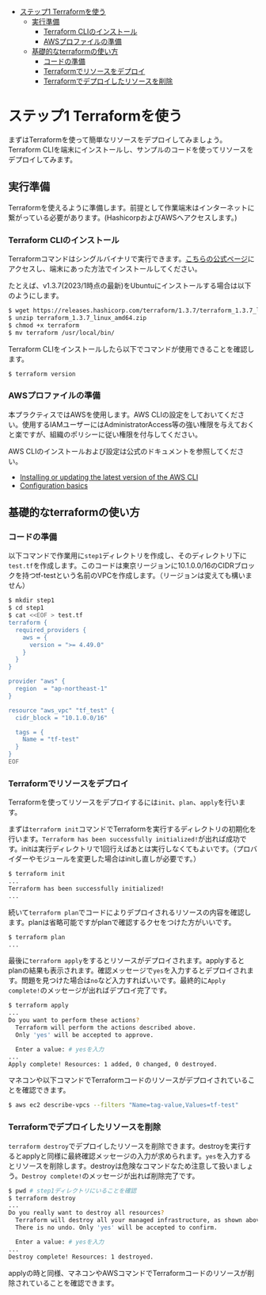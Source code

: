 - [ステップ1 Terraformを使う](#ステップ1-terraformを使う)
  - [実行準備](#実行準備)
    - [Terraform CLIのインストール](#terraform-cliのインストール)
    - [AWSプロファイルの準備](#awsプロファイルの準備)
  - [基礎的なterraformの使い方](#基礎的なterraformの使い方)
    - [コードの準備](#コードの準備)
    - [Terraformでリソースをデプロイ](#terraformでリソースをデプロイ)
    - [Terraformでデプロイしたリソースを削除](#terraformでデプロイしたリソースを削除)

# ステップ1 Terraformを使う

まずはTerraformを使って簡単なリソースをデプロイしてみましょう。Terraform CLIを端末にインストールし、サンプルのコードを使ってリソースをデプロイしてみます。

## 実行準備

Terraformを使えるように準備します。前提として作業端末はインターネットに繋がっている必要があります。(HashicorpおよびAWSへアクセスします。)

### Terraform CLIのインストール

Terraformコマンドはシングルバイナリで実行できます。[こちらの公式ページ](https://developer.hashicorp.com/terraform/downloads)にアクセスし、端末にあった方法でインストールしてください。

たとえば、v1.3.7(2023/1時点の最新)をUbuntuにインストールする場合は以下のようにします。

``` sh
$ wget https://releases.hashicorp.com/terraform/1.3.7/terraform_1.3.7_linux_amd64.zip
$ unzip terraform_1.3.7_linux_amd64.zip
$ chmod +x terraform
$ mv terraform /usr/local/bin/
```

Terraform CLIをインストールしたら以下でコマンドが使用できることを確認します。

``` sh
$ terraform version
```

### AWSプロファイルの準備

本プラクティスではAWSを使用します。AWS CLIの設定をしておいてください。使用するIAMユーザーにはAdministratorAccess等の強い権限を与えておくと楽ですが、組織のポリシーに従い権限を付与してください。

AWS CLIのインストールおよび設定は公式のドキュメントを参照してください。

- [Installing or updating the latest version of the AWS CLI](https://docs.aws.amazon.com/cli/latest/userguide/getting-started-install.html)
- [Configuration basics](https://docs.aws.amazon.com/cli/latest/userguide/cli-configure-quickstart.html)

## 基礎的なterraformの使い方

### コードの準備

以下コマンドで作業用に`step1`ディレクトリを作成し、そのディレクトリ下に`test.tf`を作成します。このコードは東京リージョンに10.1.0.0/16のCIDRブロックを持つtf-testという名前のVPCを作成します。（リージョンは変えても構いません）

``` sh
$ mkdir step1
$ cd step1
$ cat <<EOF > test.tf
terraform {
  required_providers {
    aws = {
      version = ">= 4.49.0"
    }
  }
}

provider "aws" {
  region  = "ap-northeast-1"
}

resource "aws_vpc" "tf_test" {
  cidr_block = "10.1.0.0/16"

  tags = {
    Name = "tf-test"
  }
}
EOF
```

### Terraformでリソースをデプロイ

Terraformを使ってリソースをデプロイするには`init`、`plan`、`apply`を行います。

まずは`terraform init`コマンドでTerraformを実行するディレクトリの初期化を行います。`Terraform has been successfully initialized!`が出れば成功です。initは実行ディレクトリで1回行えばあとは実行しなくてもよいです。（プロバイダーやモジュールを変更した場合はinitし直しが必要です。）

``` sh
$ terraform init
...
Terraform has been successfully initialized!
...
```

続いて`terraform plan`でコードによりデプロイされるリソースの内容を確認します。planは省略可能ですがplanで確認するクセをつけた方がいいです。

``` sh
$ terraform plan
...
```

最後に`terraform apply`をするとリソースがデプロイされます。applyするとplanの結果も表示されます。確認メッセージで`yes`を入力するとデプロイされます。問題を見つけた場合は`no`など入力すればいいです。最終的に`Apply complete!`のメッセージが出ればデプロイ完了です。

``` sh
$ terraform apply
...
Do you want to perform these actions?
  Terraform will perform the actions described above.
  Only 'yes' will be accepted to approve.

  Enter a value: # yesを入力
...
Apply complete! Resources: 1 added, 0 changed, 0 destroyed.
```

マネコンや以下コマンドでTerraformコードのリソースがデプロイされていることを確認できます。

``` sh
$ aws ec2 describe-vpcs --filters "Name=tag-value,Values=tf-test"
```

### Terraformでデプロイしたリソースを削除

`terraform destroy`でデプロイしたリソースを削除できます。destroyを実行するとapplyと同様に最終確認メッセージの入力が求められます。`yes`を入力するとリソースを削除します。destroyは危険なコマンドなため注意して扱いましょう。`Destroy complete!`のメッセージが出れば削除完了です。

``` sh
$ pwd # step1ディレクトリにいることを確認
$ terraform destroy
...
Do you really want to destroy all resources?
  Terraform will destroy all your managed infrastructure, as shown above.
  There is no undo. Only 'yes' will be accepted to confirm.

  Enter a value: # yesを入力
...
Destroy complete! Resources: 1 destroyed.
```

applyの時と同様、マネコンやAWSコマンドでTerraformコードのリソースが削除されていることを確認できます。
